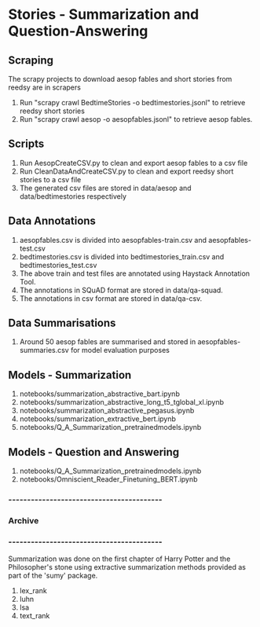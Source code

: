 # Stories - Summarization and Question-Answering

## Scraping
The scrapy projects to download aesop fables and short stories from reedsy are in scrapers  
1. Run "scrapy crawl BedtimeStories -o bedtimestories.jsonl" to retrieve reedsy short stories  
2. Run "scrapy crawl aesop -o aesopfables.jsonl" to retrieve aesop fables.  
  
## Scripts
1. Run AesopCreateCSV.py to clean and export aesop fables to a csv file  
2. Run CleanDataAndCreateCSV.py to clean and export reedsy short stories to a csv file  
3. The generated csv files are stored in data/aesop and data/bedtimestories respectively

## Data Annotations
1. aesopfables.csv is divided into aesopfables-train.csv and aesopfables-test.csv  
2. bedtimestories.csv is divided into bedtimestories_train.csv and bedtimestories_test.csv  
3. The above train and test files are annotated using Haystack Annotation Tool.  
4. The annotations in SQuAD format are stored in data/qa-squad.  
5. The annotations in csv format are stored in data/qa-csv.  

## Data Summarisations
1. Around 50 aesop fables are summarised and stored in aesopfables-summaries.csv for model evaluation purposes 

## Models - Summarization
1. notebooks/summarization_abstractive_bart.ipynb  
2. notebooks/summarization_abstractive_long_t5_tglobal_xl.ipynb  
3. notebooks/summarization_abstractive_pegasus.ipynb  
4. notebooks/summarization_extractive_bert.ipynb  
5. notebooks/Q_A_Summarization_pretrainedmodels.ipynb  

## Models - Question and Answering
1. notebooks/Q_A_Summarization_pretrainedmodels.ipynb  
2. notebooks/Omniscient_Reader_Finetuning_BERT.ipynb  

### ----------------------------------------- ###
### Archive ###
### ----------------------------------------- ###
Summarization was done on the first chapter of Harry Potter and the Philosopher's stone using extractive summarization methods provided as part of the 'sumy' package.
1. lex_rank  
2. luhn  
3. lsa  
4. text_rank  